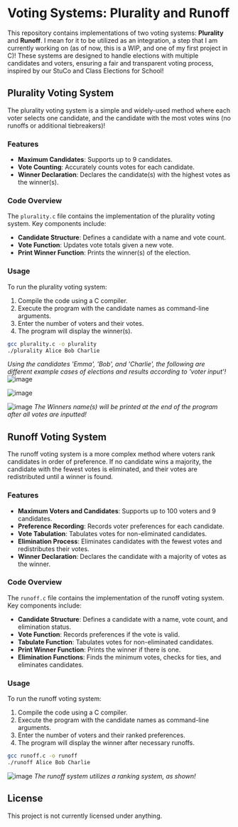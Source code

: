 # Voting Systems: Plurality and Runoff

This repository contains implementations of two voting systems: **Plurality** and **Runoff**. I mean for it to be utilized as an integration, a step that I am currently working on (as of now, this is a WIP, and one of my first project in C)! These systems are designed to handle elections with multiple candidates and voters, ensuring a fair and transparent voting process, inspired by our StuCo and Class Elections for School!

## Plurality Voting System

The plurality voting system is a simple and widely-used method where each voter selects one candidate, and the candidate with the most votes wins (no runoffs or additional tiebreakers)! 

### Features
- **Maximum Candidates**: Supports up to 9 candidates.
- **Vote Counting**: Accurately counts votes for each candidate.
- **Winner Declaration**: Declares the candidate(s) with the highest votes as the winner(s).

### Code Overview
The `plurality.c` file contains the implementation of the plurality voting system. Key components include:
- **Candidate Structure**: Defines a candidate with a name and vote count.
- **Vote Function**: Updates vote totals given a new vote.
- **Print Winner Function**: Prints the winner(s) of the election.

### Usage
To run the plurality voting system:
1. Compile the code using a C compiler.
2. Execute the program with the candidate names as command-line arguments.
3. Enter the number of voters and their votes.
4. The program will display the winner(s).

```bash
gcc plurality.c -o plurality
./plurality Alice Bob Charlie
```
*Using the candidates 'Emma', 'Bob', and 'Charlie', the following are different example cases of elections and results according to 'voter input'!*
![image](https://github.com/user-attachments/assets/5f5ec1dd-8286-4e1b-a644-8b2e5e74e96c)

![image](https://github.com/user-attachments/assets/36fddd42-e29d-424b-bb72-be9ea088d308)

![image](https://github.com/user-attachments/assets/2b969b48-684e-47c4-a55b-de2d88fe7f59)
*The Winners name(s) will be printed at the end of the program after all votes are inputted!*

## Runoff Voting System

The runoff voting system is a more complex method where voters rank candidates in order of preference. If no candidate wins a majority, the candidate with the fewest votes is eliminated, and their votes are redistributed until a winner is found.

### Features
- **Maximum Voters and Candidates**: Supports up to 100 voters and 9 candidates.
- **Preference Recording**: Records voter preferences for each candidate.
- **Vote Tabulation**: Tabulates votes for non-eliminated candidates.
- **Elimination Process**: Eliminates candidates with the fewest votes and redistributes their votes.
- **Winner Declaration**: Declares the candidate with a majority of votes as the winner.

### Code Overview
The `runoff.c` file contains the implementation of the runoff voting system. Key components include:
- **Candidate Structure**: Defines a candidate with a name, vote count, and elimination status.
- **Vote Function**: Records preferences if the vote is valid.
- **Tabulate Function**: Tabulates votes for non-eliminated candidates.
- **Print Winner Function**: Prints the winner if there is one.
- **Elimination Functions**: Finds the minimum votes, checks for ties, and eliminates candidates.

### Usage
To run the runoff voting system:
1. Compile the code using a C compiler.
2. Execute the program with the candidate names as command-line arguments.
3. Enter the number of voters and their ranked preferences.
4. The program will display the winner after necessary runoffs.

```bash
gcc runoff.c -o runoff
./runoff Alice Bob Charlie
```

![image](https://github.com/user-attachments/assets/6b9682ec-7d38-4fdc-adec-c6d2e350be70)
*The runoff system utilizes a ranking system, as shown!*

## License
This project is not currently licensed under anything.
